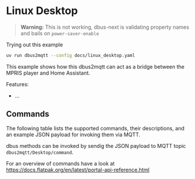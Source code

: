 # Linux Desktop

> **Warning:** This is not working, dbus-next is validating property names and bails on `power-saver-enable`

Trying out this example

```bash
uv run dbus2mqtt --config docs/linux_desktop.yaml
```

This example shows how this dbus2mqtt can act as a bridge between the MPRIS player and Home Assistant.

Features:

* ...

## Commands

The following table lists the supported commands, their descriptions, and an example JSON payload for invoking them via MQTT.

dbus methods can be invoked by sendig the JSON payload to MQTT topic `dbus2mqtt/Desktop/command`.

For an overview of commands have a look at <https://docs.flatpak.org/en/latest/portal-api-reference.html>
